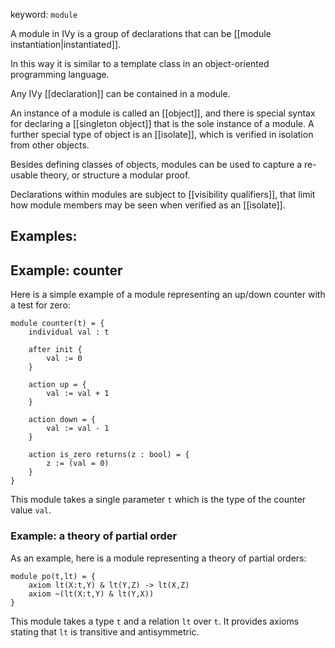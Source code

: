 keyword: `module`

A module in IVy is a group of declarations that can be [[module instantiation|instantiated]].

In this way it is similar to a template class in an object-oriented programming language.

Any IVy [[declaration]] can be contained in a module.

An instance of a module is called an [[object]], and there is special syntax for declaring a [[singleton object]] that is the sole instance of a module. A further special type of object is an [[isolate]], which is verified in isolation from other objects.

Besides defining classes of objects, modules can be used to capture a re-usable theory, or structure a modular proof.

Declarations within modules are subject to [[visibility qualifiers]], that limit how module members may be seen when verified as an [[isolate]].

## Examples:

## Example: counter
Here is a simple example of a module representing an up/down counter
with a test for zero:

```
module counter(t) = {
    individual val : t

    after init {
        val := 0
    }

    action up = {
        val := val + 1
    }

    action down = {
        val := val - 1
    }

    action is_zero returns(z : bool) = {
        z := (val = 0)
    }
}
```

This module takes a single parameter `t` which is the type of the counter value `val`.

### Example: a theory of partial order

 As an example, here is a module representing a theory of partial orders:

```
module po(t,lt) = {
    axiom lt(X:t,Y) & lt(Y,Z) -> lt(X,Z)
    axiom ~(lt(X:t,Y) & lt(Y,X))
}
```

This module takes a type `t` and a relation `lt` over `t`. It provides axioms stating that `lt` is transitive and antisymmetric.